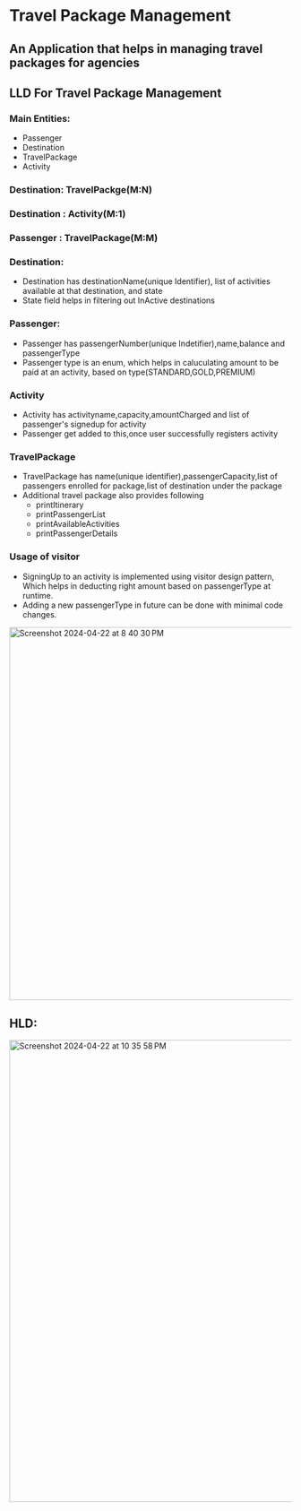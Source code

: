 # Travel Package Management
## An Application that helps in managing travel packages for agencies

## LLD For Travel Package Management
### Main Entities:
   * Passenger
   * Destination
   * TravelPackage
   * Activity

### Destination: TravelPackge(M:N)
### Destination : Activity(M:1)
### Passenger : TravelPackage(M:M)

### Destination:
 *  Destination has destinationName(unique Identifier), list of activities available at that destination, and state
 *   State field helps in filtering out InActive destinations

### Passenger:
  *  Passenger has passengerNumber(unique Indetifier),name,balance and passengerType
  *  Passenger type is an enum, which helps in caluculating amount to be paid at an activity, based on type(STANDARD,GOLD,PREMIUM)
### Activity
  * Activity has activityname,capacity,amountCharged and list of passenger's signedup for activity
  * Passenger get added to this,once user successfully registers activity
### TravelPackage
  * TravelPackage has name(unique identifier),passengerCapacity,list of passengers enrolled for package,list of destination under the package
  * Additional travel package also provides following
    * printItinerary
    * printPassengerList
    * printAvailableActivities
    * printPassengerDetails
### Usage of visitor
  * SigningUp to an activity is implemented using visitor design pattern, Which helps in deducting right amount based on passengerType at runtime.
  * Adding a new passengerType in future can be done with minimal code changes.
<img width="666" alt="Screenshot 2024-04-22 at 8 40 30 PM" src="https://github.com/rajeshmanchikanti10/TravelPackageManagement/assets/45352809/d60fbaa2-df7b-4a20-aeef-0eded269bc2c">

## HLD:

<img width="825" alt="Screenshot 2024-04-22 at 10 35 58 PM" src="https://github.com/rajeshmanchikanti10/TravelPackageManagement/assets/45352809/f41a5499-b20e-4b72-83a1-d6c4a5830d3a">







  

